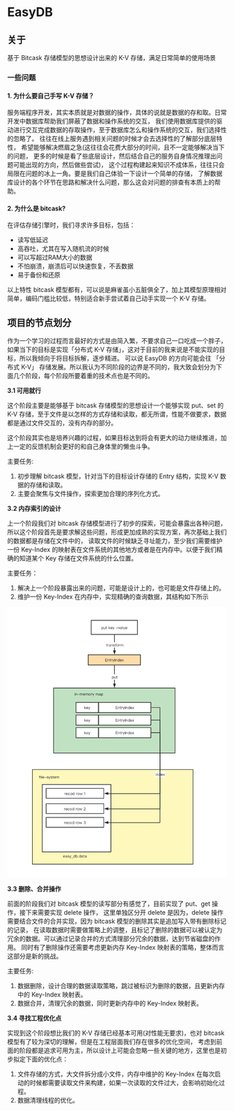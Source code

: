# EasyDB

## 关于
基于 Bitcask 存储模型的思想设计出来的 K-V 存储，满足日常简单的使用场景

### 一些问题

#### 1. 为什么要自己手写 K-V 存储？

服务端程序开发，其实本质就是对数据的操作，具体的说就是数据的存和取。日常开发中数据库帮助我们屏蔽了数据和操作系统的交互，
我们使用数据库提供的驱动进行交互完成数据的存取操作，至于数据库怎么和操作系统的交互，我们选择性的忽略了。
往往在线上服务遇到相关问题的时候才会去选择性的了解部分底层特性，
希望能够解决燃眉之急(这往往会花费大部分的时间，且不一定能够解决当下的问题，
更多的时候是看了些底层设计，然后结合自己的服务自身情况推理出问题可能出现的方向，然后做些尝试)，
这个过程构建起来知识不成体系，往往只会局限在问题的冰上一角。要是我们自己体验一下设计一个简单的存储，
了解数据库设计的各个环节在思路和解决什么问题，那么这会对问题的排查有本质上的帮助。

#### 2. 为什么是 bitcask?

在评估存储引擎时，我们寻求许多目标，包括：
- 读写低延迟
- 高吞吐，尤其在写入随机流的时候
- 可以写超过RAM大小的数据
- 不怕崩溃，崩溃后可以快速恢复，不丢数据
- 易于备份和还原
  
以上特性 bitcask 模型都有，可以说是麻雀虽小五脏俱全了，加上其模型原理相对简单，编码门槛比较低，特别适合新手尝试着自己动手实现一个 K-V 存储。
## 项目的节点划分

作为一个学习的过程而言最好的方式是由简入繁，不要求自己一口吃成一个胖子，如果当下的目标是实现「分布式 K-V 存储」，这对于目前的我来说是不能实现的目标，所以我倾向于将目标拆解，逐步精进。
可以说 EasyDB 的方向可能会往 「分布式 K-V」 存储发展。所以我认为不同阶段的边界是不同的，我大致会划分为下面几个阶段，每个阶段所要着重的技术点也是不同的。

**3.1 可用就行**

这个阶段主要是能够基于 bitcask 存储模型的思想设计一个能够实现 put、set 的 K-V 存储，至于文件是以怎样的方式存储和读取，都无所谓，性能不做要求，数据都是通过文件交互的，没有内存的部分。

这个阶段其实也是培养兴趣的过程，如果目标达到将会有更大的动力继续推进，加上一定的反馈机制会更好的和自己身体里的懒虫斗争。

主要任务:
1. 初步理解 bitcask 模型，针对当下的目标设计存储的 Entry 结构，实现 K-V 数据的存储和读取。
2. 主要会聚焦与文件操作，探索更加合理的序列化方式。

**3.2 内存索引的设计**

上一个阶段我们对 bitcask 存储模型进行了初步的探索，可能会暴露出各种问题，所以这个阶段首先是要求解这些问题，形成更加成熟的实现方案，再次基础上我们的数据都是存储在文件中的，
读取文件的时候缺乏寻址能力，至少我们需要维护一份 Key-Index 的映射表在文件系统的其他地方或者是在内存中。以便于我们精确的知道某个 Key 存储在文件系统的什么位置。

主要任务：
1. 解决上一个阶段暴露出来的问题，可能是设计上的，也可能是文件存储上的。
2. 维护一份 Key-Index 在内存中，实现精确的查询数据，其结构如下所示

![img](doc/img/easy_db.png)


**3.3 删除、合并操作**

前面的阶段我们对 bitcask 模型的读写部分有感觉了，目前实现了 put、get 操作，接下来需要实现 delete 操作，
这里单独区分开 delete 是因为，delete 操作需要结合文件的合并实现，因为 bitcask 模型的删除其实是追加写入带有删除标记的记录，
在读取数据时需要做策略上的调整，且标记了删除的数据可以被认定为冗余的数据。可以通过记录合并的方式清理部分冗余的数据，达到节省磁盘的作用。
同时有了删除操作还需要考虑更新内存 Key-Index 映射表的策略，整体而言这部分是新的挑战。

主要任务:
1. 数据删除，设计合理的数据读取策略，跳过被标识为删除的数据，且更新内存中的 Key-Index 映射表。
2. 数据合并，清理冗余的数据，同时更新内存中的 Key-Index 映射表。


**3.4 寻找工程优化点**

实现到这个阶段想比我们的 K-V 存储已经基本可用(对性能无要求)，也对 bitcask 模型有了较为深切的理解，但是在工程层面我们存在很多的优化空间，
考虑到前面的阶段都是追求可用为主，所以设计上可能会忽略一些关键的地方，这里也是初步拟定下面的优化点：

1. 文件存储的方式，大文件拆分成小文件，内存中维护的 Key-Index 在每次启动的时候都需要读取文件来构建，如果一次读取的文件过大，会影响初始化过程。
2. 数据清理线程的优化。
